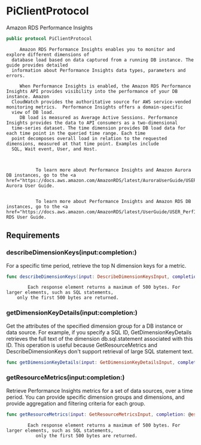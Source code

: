 # PiClientProtocol

<fullname>Amazon RDS Performance Insights</fullname>

``` swift
public protocol PiClientProtocol 
```

``` 
     Amazon RDS Performance Insights enables you to monitor and explore different dimensions of
  database load based on data captured from a running DB instance. The guide provides detailed
  information about Performance Insights data types, parameters and errors.

     When Performance Insights is enabled, the Amazon RDS Performance Insights API provides visibility into the performance of your DB instance. Amazon
  CloudWatch provides the authoritative source for AWS service-vended monitoring metrics.  Performance Insights offers a domain-specific
  view of DB load.
     DB load is measured as Average Active Sessions. Performance Insights provides the data to API consumers as a two-dimensional
  time-series dataset. The time dimension provides DB load data for each time point in the queried time range. Each time
  point decomposes overall load in relation to the requested dimensions, measured at that time point. Examples include
  SQL, Wait event, User, and Host.



           To learn more about Performance Insights and Amazon Aurora DB instances, go to the <a href="https://docs.aws.amazon.com/AmazonRDS/latest/AuroraUserGuide/USER_PerfInsights.html">Amazon Aurora User Guide.


           To learn more about Performance Insights and Amazon RDS DB instances, go to the <a href="https://docs.aws.amazon.com/AmazonRDS/latest/UserGuide/USER_PerfInsights.html">Amazon RDS User Guide.
```

## Requirements

### describeDimensionKeys(input:​completion:​)

For a specific time period, retrieve the top N dimension keys for a
metric.

``` swift
func describeDimensionKeys(input: DescribeDimensionKeysInput, completion: @escaping (ClientRuntime.SdkResult<DescribeDimensionKeysOutputResponse, DescribeDimensionKeysOutputError>) -> Void)
```

``` 
        Each response element returns a maximum of 500 bytes. For larger elements, such as SQL statements,
    only the first 500 bytes are returned.
```

### getDimensionKeyDetails(input:​completion:​)

Get the attributes of the specified dimension group for a DB instance or data source. For example, if you specify a
SQL ID, GetDimensionKeyDetails retrieves the full text of the dimension db.sql.statement
associated with this ID. This operation is useful because GetResourceMetrics and
DescribeDimensionKeys don't support retrieval of large SQL statement text.

``` swift
func getDimensionKeyDetails(input: GetDimensionKeyDetailsInput, completion: @escaping (ClientRuntime.SdkResult<GetDimensionKeyDetailsOutputResponse, GetDimensionKeyDetailsOutputError>) -> Void)
```

### getResourceMetrics(input:​completion:​)

Retrieve Performance Insights metrics for a set of data sources, over a time period. You can provide
specific dimension groups and dimensions, and provide aggregation and filtering criteria for
each group.

``` swift
func getResourceMetrics(input: GetResourceMetricsInput, completion: @escaping (ClientRuntime.SdkResult<GetResourceMetricsOutputResponse, GetResourceMetricsOutputError>) -> Void)
```

``` 
        Each response element returns a maximum of 500 bytes. For larger elements, such as SQL statements,
           only the first 500 bytes are returned.
```
